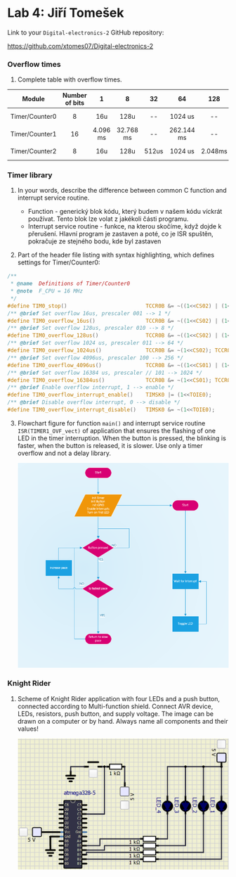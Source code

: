 # Lab 4: Jiří Tomešek

Link to your `Digital-electronics-2` GitHub repository:

  https://github.com/xtomes07/Digital-electronics-2


### Overflow times

1. Complete table with overflow times.

| **Module** | **Number of bits** | **1** | **8** | **32** | **64** | **128** | **256** | **1024** |
| :-: | :-: | :-: | :-: | :-: | :-: | :-: | :-: | :-: |
| Timer/Counter0 | 8  | 16u | 128u | -- | 1024 us | -- | 4.096 ms | 16.384 ms |
| Timer/Counter1 | 16 | 4.096 ms | 32.768 ms | -- | 262.144 ms | -- | 1.048576 s | 4.194304 s |
| Timer/Counter2 | 8  | 16u | 128u | 512us | 1024 us | 2.048ms | 4.096 ms | 16.384 ms |

### Timer library

1. In your words, describe the difference between common C function and interrupt service routine.
   * Function - generický blok kódu, který budem v našem kódu víckrát používat. Tento blok lze volat z jakékoli části programu.
   * Interrupt service routine - funkce, na kterou skočíme, když dojde k přerušení. Hlavní program je zastaven a poté, co je ISR spuštěn, pokračuje ze stejného bodu, kde byl zastaven

2. Part of the header file listing with syntax highlighting, which defines settings for Timer/Counter0:

```c
/**
 * @name  Definitions of Timer/Counter0
 * @note  F_CPU = 16 MHz
 */
#define TIM0_stop()                         TCCR0B &= ~((1<<CS02) | (1<<CS01) | (1<<CS00));
/** @brief Set overflow 16us, prescaler 001 --> 1 */
#define TIM0_overflow_16us()                TCCR0B &= ~((1<<CS02) | (1<<CS01)); TCCR0B |= (1<<CS00);
/** @brief Set overflow 128us, prescaler 010 --> 8 */
#define TIM0_overflow_128us()               TCCR0B &= ~((1<<CS02) | (1<<CS00)); TCCR0B |= (1<<CS01);
/** @brief Set overflow 1024 us, prescaler 011 --> 64 */
#define TIM0_overflow_1024us()              TCCR0B &= ~(1<<CS02); TCCR0B |= (1<<CS01) | (1<<CS00);
/** @brief Set overflow 4096us, prescaler 100 --> 256 */
#define TIM0_overflow_4096us()              TCCR0B &= ~((1<<CS01) | (1<<CS00)); TCCR0B |= (1<<CS02);
/** @brief Set overflow 16384 us, prescaler // 101 --> 1024 */
#define TIM0_overflow_16384us()             TCCR0B &= ~(1<<CS01); TCCR0B |= (1<<CS02) | (1<<CS00);
/** @brief Enable overflow interrupt, 1 --> enable */
#define TIM0_overflow_interrupt_enable()    TIMSK0 |= (1<<TOIE0);
/** @brief Disable overflow interrupt, 0 --> disable */
#define TIM0_overflow_interrupt_disable()   TIMSK0 &= ~(1<<TOIE0);
```

3. Flowchart figure for function `main()` and interrupt service routine `ISR(TIMER1_OVF_vect)` of application that ensures the flashing of one LED in the timer interruption. When the button is pressed, the blinking is faster, when the button is released, it is slower. Use only a timer overflow and not a delay library.

   ![diagram](diagram.PNG)


### Knight Rider

1. Scheme of Knight Rider application with four LEDs and a push button, connected according to Multi-function shield. Connect AVR device, LEDs, resistors, push button, and supply voltage. The image can be drawn on a computer or by hand. Always name all components and their values!

   ![schema](schema.png)
